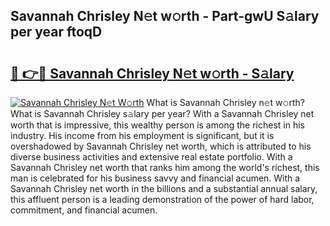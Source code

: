 ## Savannah Chrisley N𝚎t w𝚘rth - Part-gwU S𝚊lary per year ftoqD

# <h2><a href="http://gc3htl.nevu.top/?p=Savannah+Chrisley">🔗 👉🔴 Savannah Chrisley N𝚎t w𝚘rth - S𝚊lary</a></h2>

[![Savannah Chrisley N𝚎t W𝚘rth](https://i.imgur.com/Oavwk0R.jpeg)](http://gc3htl.nevu.top/?p=Savannah+Chrisley)
What is Savannah Chrisley n𝚎t w𝚘rth? What is Savannah Chrisley s𝚊lary per year?
With a Savannah Chrisley net worth that is impressive, this wealthy person is among the richest in his industry. His income from his employment is significant, but it is overshadowed by Savannah Chrisley net worth, which is attributed to his diverse business activities and extensive real estate portfolio. With a Savannah Chrisley net worth that ranks him among the world's richest, this man is celebrated for his business savvy and financial acumen. With a Savannah Chrisley net worth in the billions and a substantial annual salary, this affluent person is a leading demonstration of the power of hard labor, commitment, and financial acumen.
